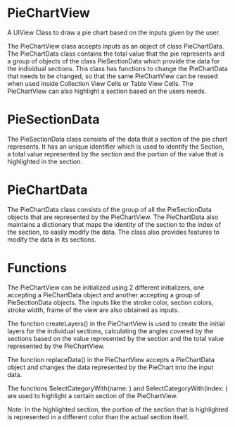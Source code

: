 # PieChartView
A UIView Class to draw a pie chart based on the inputs given by the user.

The PieChartView class accepts inputs as an object of class PieChartData.
The PieChartData class contains the total value that the pie represents and a group of objects of the class PieSectionData which provide the data for the individual sections.
This class has functions to change the PieChartData that needs to be changed, so that the same PieChartView can be reused when used inside Collection View Cells or Table View Cells.
The PieChartView can also highlight a section based on the users needs.

# PieSectionData

The PieSectionData class consists of the data that a section of the pie chart represents.
It has an unique identifier which is used to identify the Section, a total value represented by the section and the portion of the value that is highlighted in the section.

# PieChartData

The PieChartData class consists of the group of all the PieSectionData objects that are represented by the PieChartView.
The PieChartData also maintains a dictionary that maps the identity of the section to the index of the section, to easily modify the data.
The class also provides features to modify the data in its sections.

# Functions

The PieChartView can be initialized using 2 different initializers, one accepting a PieChartData object and another accepting a group of PieSectionData objects. The inputs like the stroke color, section colors, stroke width, frame of the view are also obtained as inputs.

The function createLayers() in the PieChartView is used to create the initial layers for the individual sections, calculating the angles covered by the sections based on the value represented by the section and the total  value represented by the PieChartView.

The function replaceData() in the PieChartView accepts a PieChartData object and changes the data represented by the PieChart into the input data.

The functions SelectCategoryWith(name: ) and SelectCategoryWith(index: ) are used to highlight a certain section of the PieChartView.

Note: In the highlighted section, the portion of the section that is highlighted is represented in a different color than the actual section itself.
